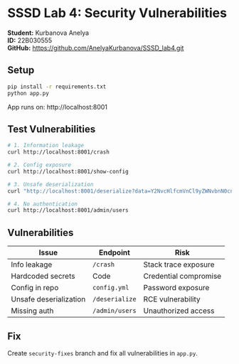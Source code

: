 # SSSD Lab 4: Security Vulnerabilities

**Student:** Kurbanova Anelya  
**ID:** 22B030555  
**GitHub:** https://github.com/AnelyaKurbanova/SSSD_lab4.git

## Setup

```bash
pip install -r requirements.txt
python app.py
```

App runs on: http://localhost:8001

## Test Vulnerabilities

```bash
# 1. Information leakage
curl http://localhost:8001/crash

# 2. Config exposure  
curl http://localhost:8001/show-config

# 3. Unsafe deserialization
curl "http://localhost:8001/deserialize?data=Y2NvcHlfcmVnCl9yZWNvbnN0cnVjdG9yCnAwCihjb21tYW5kcy5nZXRvcwpwMQp0cDIKUnAzCi4%3D"

# 4. No authentication
curl http://localhost:8001/admin/users
```

## Vulnerabilities

| Issue | Endpoint | Risk |
|-------|----------|------|
| Info leakage | `/crash` | Stack trace exposure |
| Hardcoded secrets | Code | Credential compromise |
| Config in repo | `config.yml` | Password exposure |
| Unsafe deserialization | `/deserialize` | RCE vulnerability |
| Missing auth | `/admin/users` | Unauthorized access |

## Fix

Create `security-fixes` branch and fix all vulnerabilities in `app.py`.